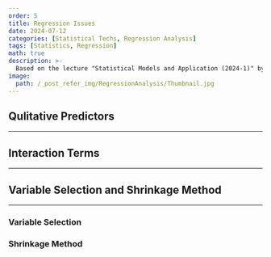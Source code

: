 ```yaml
---
order: 5
title: Regression Issues
date: 2024-07-12
categories: [Statistical Techs, Regression Analysis]
tags: [Statistics, Regression]
math: true
description: >-
  Based on the lecture "Statistical Models and Application (2024-1)" by Prof. Yeo Jin Chung, Dept. of Data Science, The Grad. School, Kookmin Univ.
image:
  path: /_post_refer_img/RegressionAnalysis/Thumbnail.jpg
---
```


## Qulitative Predictors
-----

## Interaction Terms
-----

## Variable Selection and Shrinkage Method
-----

### Variable Selection

### Shrinkage Method